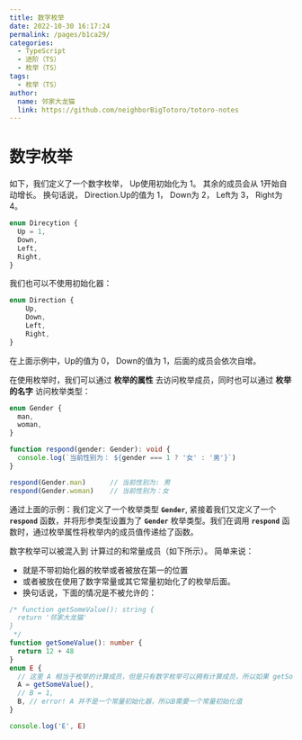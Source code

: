```yaml
---
title: 数字枚举
date: 2022-10-30 16:17:24
permalink: /pages/b1ca29/
categories:
  - TypeScript
  - 进阶（TS）
  - 枚举（TS）
tags:
  - 枚举（TS）
author: 
  name: 邻家大龙猫
  link: https://github.com/neighborBigTotoro/totoro-notes
---
```




# 数字枚举



如下，我们定义了一个数字枚举， Up使用初始化为 1。 其余的成员会从 1开始自动增长。 换句话说， Direction.Up的值为 1， Down为 2， Left为 3， Right为 4。

``` ts
enum Direcytion {
  Up = 1,
  Down,
  Left,
  Right,
}
```

我们也可以不使用初始化器：
``` ts
enum Direction {
    Up,
    Down,
    Left,
    Right,
}
```
在上面示例中，Up的值为 0， Down的值为 1，后面的成员会依次自增。


在使用枚举时，我们可以通过 **枚举的属性** 去访问枚举成员，同时也可以通过 **枚举的名字** 访问枚举类型：
``` ts
enum Gender {
  man,
  woman,
}

function respond(gender: Gender): void {
  console.log(`当前性别为： ${gender === 1 ? '女' : '男'}`)
}

respond(Gender.man)      // 当前性别为: 男
respond(Gender.woman)    // 当前性别为：女
```
通过上面的示例：我们定义了一个枚举类型 **``Gender``**, 紧接着我们又定义了一个 **``respond``** 函数，并将形参类型设置为了 **``Gender``** 枚举类型。我们在调用 **``respond``** 函数时，通过枚举属性将枚举内的成员值传递给了函数。


数字枚举可以被混入到 计算过的和常量成员（如下所示）。 简单来说：
- 就是不带初始化器的枚举或者被放在第一的位置
- 或者被放在使用了数字常量或其它常量初始化了的枚举后面。 
- 换句话说，下面的情况是不被允许的：
``` ts
/* function getSomeValue(): string {
  return '邻家大龙猫'
}
 */
function getSomeValue(): number {
  return 12 + 48
}
enum E {
  // 这里 A 相当于枚举的计算成员，但是只有数字枚举可以拥有计算成员，所以如果 getSomeValue返回字符串会报错。
  A = getSomeValue(),
  // B = 1,
  B, // error! A 并不是一个常量初始化器，所以B需要一个常量初始化值
}

console.log('E', E)
```
